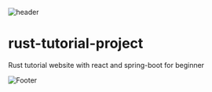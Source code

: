 ![header](https://capsule-render.vercel.app/api?type=wave&color=auto&height=55&section=header&text=Rust%20Tutorial%20Web%20Application&fontSize=20)
# rust-tutorial-project
Rust tutorial website with react and spring-boot for beginner

![Footer](https://capsule-render.vercel.app/api?type=waving&color=auto&height=200&section=footer)
